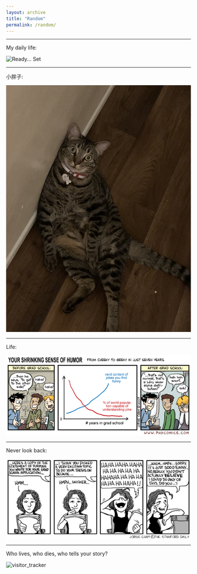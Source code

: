 ```yaml
---
layout: archive
title: "Random"
permalink: /random/
---
```


---
My daily life:

![Ready... Set](../images/ready_set.gif)

---
小胖子:

![cat12](../images/cat2.JPG)


---
Life:

![life](../images/phd053007s.gif)

---

Never look back:

![ps](../images/research_statement.gif)

---
Who lives, who dies, who tells your story?

![visitor_tracker](//clustrmaps.com/map_v2.png?cl=ffffff&w=70&t=n&d=fwG1IVoPbzEwZdIC_DYPJjeAUhyTjh3YZC-0S2q7Im0&co=fffff)

